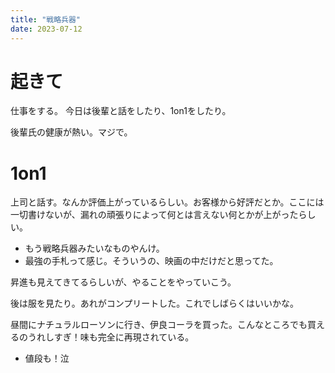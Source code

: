 ```yaml
---
title: "戦略兵器"
date: 2023-07-12
---
```


# 起きて
仕事をする。
今日は後輩と話をしたり、1on1をしたり。

後輩氏の健康が熱い。マジで。

# 1on1

上司と話す。なんか評価上がっているらしい。お客様から好評だとか。ここには一切書けないが、漏れの頑張りによって何とは言えない何とかが上がったらしい。
- もう戦略兵器みたいなものやんけ。
- 最強の手札って感じ。そういうの、映画の中だけだと思ってた。

昇進も見えてきてるらしいが、やることをやっていこう。


後は服を見たり。あれがコンプリートした。これでしばらくはいいかな。

昼間にナチュラルローソンに行き、伊良コーラを買った。こんなところでも買えるのうれしすぎ！味も完全に再現されている。
- 値段も！泣
